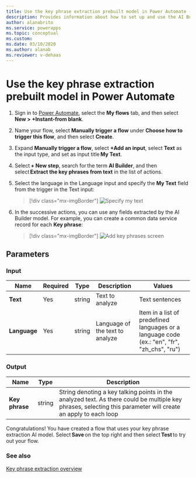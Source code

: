 ```yaml
---
title: Use the key phrase extraction prebuilt model in Power Automate - AI Builder | Microsoft Docs
description: Provides information about how to set up and use the AI Builder key phrase extraction prebuilt model in Power Automate.
author: alanabrito
ms.service: powerapps
ms.topic: conceptual
ms.custom: 
ms.date: 03/10/2020
ms.author: alanab
ms.reviewer: v-dehaas
---
```


# Use the key phrase extraction prebuilt model in Power Automate


1. Sign in to [Power Automate](https://flow.microsoft.com/), select the **My flows** tab, and then select **New > +Instant-from blank**.
1. Name your flow, select **Manually trigger a flow** under **Choose how to trigger this flow**, and then select **Create**.
1.	Expand **Manually trigger a flow**, select **+Add an input**, select **Text** as the input type, and set as input title **My Text**.
1.	Select **+ New step**, search for the term **AI Builder**, and then select **Extract the key phrases from text** in the list of actions.
1.	Select the language in the Language input and specify the **My Text** field from the trigger in the Text input:

    > [!div class="mx-imgBorder"]
    > ![Specify my text](media/flow-kpe.png "Specify my text")

1. In the successive actions, you can use any fields extracted by the AI Builder model. For example, you can create a common data service record for each **Key phrase**:

    > [!div class="mx-imgBorder"]
    > ![Add key phrases screen](media/flow-add-phrase-2.png "Add key phrases in Common Data Service")



## Parameters

### Input
|Name |Required |Type |Description |Values |
|---------|---------|---------|---------|---------|
|**Text** |Yes |string |Text to analyze |Text sentences |
|**Language** |Yes |string | Language of the text to analyze | Item in a list of predefined languages or a language code (ex.: "en", "fr", "zh_chs", "ru")

### Output
|Name |Type |Description |
|---------|---------|---------|
|**Key phrase** |string |String denoting a key talking points in the analyzed text. As there could be multiple key phrases, selecting this parameter will create an apply to each loop |


Congratulations! You have created a flow that uses your key phrase extraction AI model. Select **Save** on the top right and then select **Test** to try out your flow.

### See also

[Key phrase extraction overview](prebuilt-key-phrase.md)
